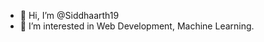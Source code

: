 - 👋 Hi, I’m @Siddhaarth19
- 👀 I’m interested in Web Development, Machine Learning.

<!---
Siddhaarth19/Siddhaarth19 is a ✨ special ✨ repository because its `README.md` (this file) appears on your GitHub profile.
You can click the Preview link to take a look at your changes.
--->
